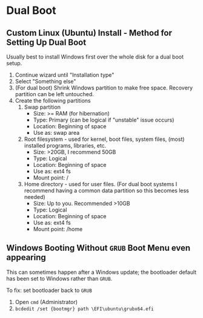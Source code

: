 # Dual Boot

## Custom Linux (Ubuntu) Install - Method for Setting Up Dual Boot
Usually best to install Windows first over the whole disk for a dual boot setup.

1. Continue wizard until "Installation type"
2. Select "Something else"
3. (For dual boot) Shrink Windows partition to make free space. Recovery partition can be left untouched.
3. Create the following partitions
    1. Swap partition
        * Size: >= RAM (for hibernation)
        * Type: Primary (can be logical if "unstable" issue occurs)
        * Location: Beginning of space
        * Use as: swap area
    2. Root filesystem - used for kernel, boot files, system files, (most) installed programs, libraries, etc.
        * Size: >20GB, I recommend 50GB
        * Type: Logical
        * Location: Beginning of space
        * Use as: ext4 fs
        * Mount point: /
    3. Home directory - used for user files. (For dual boot systems I recommend having a common data partition so this becomes less needed)
        * Size: Up to you. Recommended >10GB
        * Type: Logical
        * Location: Beginning of space
        * Use as: ext4 fs
        * Mount point: /home

## Windows Booting Without `GRUB` Boot Menu even appearing
This can sometimes happen after a Windows update; the bootloader default has been set to Windows rather than `GRUB`.

To fix: set bootloader back to `GRUB`
1. Open `cmd` (Administrator)
2. `bcdedit /set {bootmgr} path \EFI\ubuntu\grubx64.efi`
